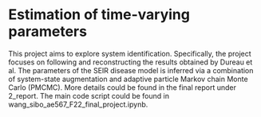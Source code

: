 # Estimation of time-varying parameters 
This project aims to explore system identification. Specifically, the project focuses on following and reconstructing the results obtained by Dureau et al. The parameters of the SEIR disease model is inferred via a combination of system-state augmentation and adaptive particle Markov chain Monte Carlo (PMCMC). More details could be found in the final report under 2_report. The main code script could be found in wang_sibo_ae567_F22_final_project.ipynb.

